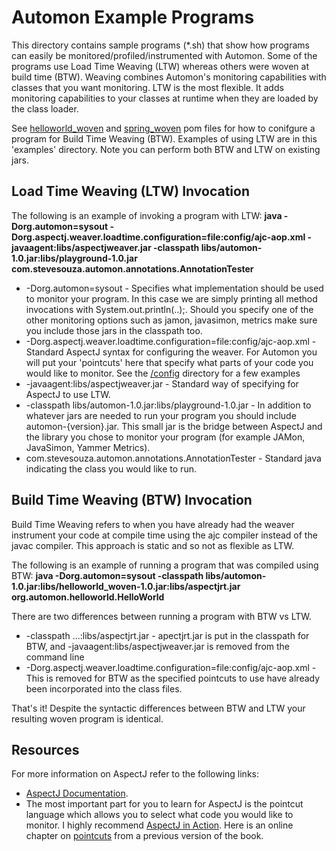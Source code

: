 Automon Example Programs
========================

This directory contains sample programs (*.sh) that show how programs can easily be monitored/profiled/instrumented with Automon.
Some of the programs use Load Time Weaving (LTW) whereas others were woven at build time (BTW).  Weaving combines Automon's
monitoring capabilities with classes that you want monitoring.  LTW is the most flexible.  It adds monitoring capabilities to your
classes at runtime when they are loaded by the class loader.

See [helloworld_woven](https://github.com/stevensouza/automon/tree/master/helloworld_woven) and
[spring_woven](https://github.com/stevensouza/automon/tree/master/spring_woven) pom files for how to conifgure a program
for Build Time Weaving (BTW).  Examples of using LTW are in
this 'examples' directory.  Note you can perform both BTW and LTW on existing jars.

Load Time Weaving (LTW) Invocation
-----------------------------------
The following is an example of invoking a program with LTW:
**java   -Dorg.automon=sysout -Dorg.aspectj.weaver.loadtime.configuration=file:config/ajc-aop.xml -javaagent:libs/aspectjweaver.jar -classpath libs/automon-1.0.jar:libs/playground-1.0.jar com.stevesouza.automon.annotations.AnnotationTester**

* -Dorg.automon=sysout - Specifies what implementation should be used to monitor your program. In this case we are simply
printing all method invocations with System.out.println(..);.  Should you specify one of the other monitoring options such as jamon, javasimon, metrics
make sure you include those jars in the classpath too.
* -Dorg.aspectj.weaver.loadtime.configuration=file:config/ajc-aop.xml - Standard AspectJ syntax for configuring the weaver. For
Automon you will put your 'pointcuts' here that specify what parts of your code you would like to monitor.  See the
[/config](https://github.com/stevensouza/automon/tree/master/examples/config) directory for a few examples
* -javaagent:libs/aspectjweaver.jar - Standard way of specifying for AspectJ to use LTW.
* -classpath libs/automon-1.0.jar:libs/playground-1.0.jar - In addition to whatever jars are needed to run your
program you should include automon-{version}.jar.  This small jar is the bridge between AspectJ and the library you chose to
monitor your program (for example JAMon, JavaSimon, Yammer Metrics).
* com.stevesouza.automon.annotations.AnnotationTester - Standard java indicating the class you would like to run.

Build Time Weaving (BTW) Invocation
-----------------------------------
Build Time Weaving refers to when you have already had the weaver instrument your code at compile time using the ajc compiler
instead of the javac compiler.  This approach is static and so not as flexible as LTW.

The following is an example of running a program that was compiled using BTW:
**java   -Dorg.automon=sysout -classpath libs/automon-1.0.jar:libs/helloworld_woven-1.0.jar:libs/aspectjrt.jar org.automon.helloworld.HelloWorld**

There are two differences between running a program with BTW vs LTW.

* -classpath ...:libs/aspectjrt.jar - apectjrt.jar is put in the classpath for BTW, and -javaagent:libs/aspectjweaver.jar is removed from the command line
* -Dorg.aspectj.weaver.loadtime.configuration=file:config/ajc-aop.xml - This is removed for BTW as the specified pointcuts to use
have already been incorporated into the class files.

That's it! Despite the syntactic differences between BTW and LTW your resulting woven program is identical.

Resources
---------
For more information on AspectJ refer to the following links:

* [AspectJ Documentation](http://eclipse.org/aspectj/doc/released/progguide/index.html).
* The most important part for you to learn for AspectJ is the pointcut language which allows you to select what code you would like
to monitor. I highly recommend [AspectJ in Action](http://www.amazon.com/AspectJ-Action-Enterprise-Spring-Applications/dp/1933988053/ref=sr_1_1?ie=UTF8&qid=1426500440&sr=8-1&keywords=aspectj+in+action).
  Here is an online chapter on [pointcuts](https://www.java.net/today/2003/12/26/ch3AspectJSyntaxBasics.pdf) from a previous version of the book.
